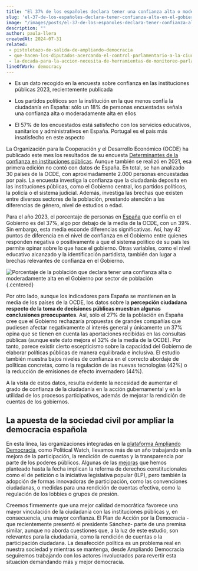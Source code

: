 ```yaml
---
title: "El 37% de los españoles declara tener una confianza alta o moderadamente alta en el Gobierno, ligeramente por debajo de la media de la OCDE"
slug: 'el-37-de-los-españoles-declara-tener-confianza-alta-en-el-gobierno'
image: "/images/posts/el-37-de-los-espanoles-declara-tener-confianza-alta-en-el-gobierno.jpg"
description: ""
author: paula-llera
createdAt: 2024-07-31
related:
 - pistoletazo-de-salida-de-ampliando-democracia
 - que-hacen-los-diputados-acercando-el-control-parlamentario-a-la-ciudadania
 - la-decada-para-la-accion-necesita-de-herramientas-de-monitoreo-parlamentario-novedades-en-parlamento-2030
lineOfWork: democracy
---
```


- Es un dato recogido en la encuesta sobre confianza en las instituciones públicas 2023, recientemente publicada

- Los partidos políticos son la institución en la que menos confía la ciudadanía en España: sólo un 18% de personas encuestadas señala una confianza alta o moderadamente alta en ellos

- El 57% de los encuestados está satisfecho con los servicios educativos, sanitarios y administrativos en España. Portugal es el país más insatisfecho en este aspecto

La Organización para la Cooperación y el Desarrollo Económico (OCDE) ha publicado este mes los resultados de su encuesta [Determinantes de la confianza en instituciones públicas](https://www.oecd.org/en/publications/oecd-survey-on-drivers-of-trust-in-public-institutions-2024-results_9a20554b-en.html). Aunque también se realizó en 2021, esa primera edición no contó con datos de España. En total, se han analizado 30 países de la OCDE, con aproximadamente 2.000 personas encuestadas por país. La encuesta investiga la confianza que la ciudadanía deposita en las instituciones públicas, como el Gobierno central, los partidos políticos, la policía o el sistema judicial. Además, investiga las brechas que existen entre diversos sectores de la población, prestando atención a las diferencias de género, nivel de estudios o edad.

Para el año 2023, el porcentaje de personas en [España](https://www.oecd.org/en/publications/oecd-survey-on-drivers-of-trust-in-public-institutions-2024-results-country-notes_a8004759-en/spain_56998449-en.html) que confía en el Gobierno es del 37%, algo por debajo de la media de la OCDE, con un 39%. Sin embargo, esta media esconde diferencias significativas. Así, hay 42 puntos de diferencia en el nivel de confianza en el Gobierno entre quienes responden negativa o positivamente a que el sistema político de su país les permite opinar sobre lo que hace el gobierno. Otras variables, como el nivel educativo alcanzado y la identificación partidista, también dan lugar a brechas relevantes de confianza en el Gobierno.

![Porcentaje de la población que declara tener una confianza alta o moderadamente alta en el Gobierno por sector de población](images/posts/el-37-de-los-espanoles-declara-tener-confianza-alta-en-el-gobierno.jpg){.centered}

Por otro lado, aunque los indicadores para España se mantienen en la media de los países de la OCDE, los datos sobre la **percepción ciudadana respecto de la toma de decisiones públicas muestran algunas conclusiones preocupantes**. Así, sólo el 27% de la población en España cree que el Gobierno rechazaría propuestas de grandes compañías que pudiesen afectar negativamente al interés general y únicamente un 37% opina que se tienen en cuenta las aportaciones recibidas en las consultas públicas (aunque este dato mejora el 32% de la media de la OCDE). Por tanto, parece existir cierto escepticismo sobre la capacidad del Gobierno de elaborar políticas públicas de manera equilibrada e inclusiva. El estudio también muestra bajos niveles de confianza en el correcto abordaje de políticas concretas, como la regulación de las nuevas tecnologías (42%) o la reducción de emisiones de efecto invernadero (44%).

A la vista de estos datos, resulta evidente la necesidad de aumentar el grado de confianza de la ciudadanía en la acción gubernamental y en la utilidad de los procesos participativos, además de mejorar la rendición de cuentas de los gobiernos.

## La apuesta de la sociedad civil por ampliar la democracia española

En esta línea, las organizaciones integradas en la [plataforma Ampliando Democracia](http://www.ampliandodemocracia.org), como Political Watch, llevamos más de un año trabajando en la mejora de la participación, la rendición de cuentas y la transparencia por parte de los poderes públicos. Algunas de las [mejoras](https://ampliandodemocracia.org/manifiesto-por-la-ampliacion-de-la-democracia/) que hemos planteado hasta la fecha implican la reforma de derechos constitucionales como el de petición o la iniciativa legislativa popular (ILP), pero también la adopción de formas innovadoras de participación, como las convenciones ciudadanas, o medidas para una rendición de cuentas efectiva, como la regulación de los lobbies o grupos de presión.

Creemos firmemente que una mejor calidad democrática favorece una mayor vinculación de la ciudadanía con las instituciones públicas y, en consecuencia, una mayor confianza. El Plan de Acción por la Democracia -que recientemente presentó el presidente Sánchez- parte de una premisa similar, aunque no aborda cuestiones que, a la luz de este estudio, son relevantes para la ciudadanía, como la rendición de cuentas o la participación ciudadana. La desafección política es un problema real en nuestra sociedad y mientras se mantenga, desde Ampliando Democracia seguiremos trabajando con los actores involucrados para revertir esta situación demandando más y mejor democracia.
